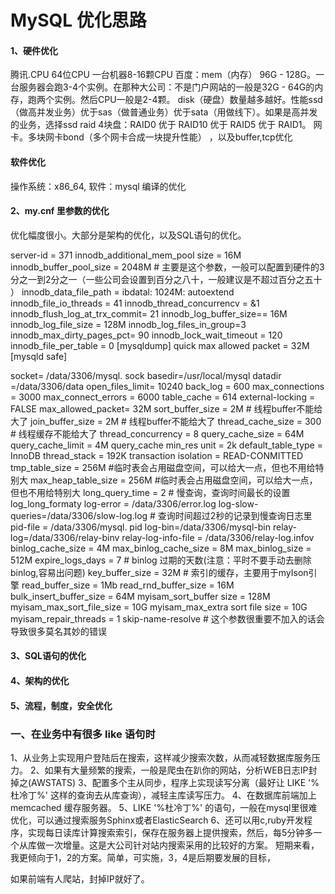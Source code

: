 
# MySQL 优化思路
#### 1、硬件优化
腾讯.CPU 64位CPU 一台机器8-16颗CPU
百度：mem（内存） 96G - 128G。一台服务器会跑3-4个实例。在那种大公司：不是门户网站的一般是32G - 64G的内存，跑两个实例。然后CPU一般是2-4颗。
disk（硬盘）数量越多越好。性能ssd（做高并发业务）优于sas（做普通业务）优于sata（用做线下）。如果是高并发的业务，选择ssd
raid 4块盘：RAID0 优于 RAID10 优于 RAID5 优于 RAID1。
网卡。多块网卡bond（多个网卡合成一块提升性能） ，以及buffer,tcp优化

#### 软件优化
操作系统：x86_64,
软件：mysql 编译的优化

#### 2、my.cnf 里参数的优化
优化幅度很小。大部分是架构的优化，以及SQL语句的优化。

server-id = 371
innodb_additional_mem_pool size = 16M
innodb_buffer_pool_size = 2048M  # 主要是这个参数，一般可以配置到硬件的3分之一到2分之一（一些公司会设置到百分之八十，一般建议是不超过百分之五十 ）
innodb_data_file_path = ibdatal: 1024M: autoextend
innodb_file_io_threads = 41
innodb_thread_concurrencv = &1
innodb_flush_log_at_trx_commit= 21
innodb_log_buffer_size== 16M
innodb_log_file_size = 128M
innodb_log_files_in_group=3
innodb_max_dirty_pages_pct= 90
innodb_lock_wait_timeout = 120
innodb_file_per_table = 0
[mysqldump]
quick
max allowed packet = 32M
[mysqld safe]


socket= /data/3306/mysql. sock
basedir=/usr/local/mysql
datadir =/data/3306/data
open_files_limit= 10240
back_log = 600
max_connections = 3000
max_connect_errors = 6000
table_cache = 614
external-locking = FALSE
max_allowed_packet= 32M
sort_buffer_size = 2M  # 线程buffer不能给大了
join_buffer_size = 2M  # 线程buffer不能给大了
thread_cache_size = 300  # 线程缓存不能给大了
thread_concurrency = 8
query_cache_size = 64M
query_cache_limit = 4M
query_cache min_res unit = 2k
default_table_type = InnoDB
thread_stack = 192K
transaction isolation = READ-CONMITTED
tmp_table_size = 256M        #临时表会占用磁盘空间，可以给大一点，但也不用给特别大
max_heap_table_size = 256M       #临时表会占用磁盘空间，可以给大一点，但也不用给特别大
long_query_time = 2         # 慢查询，查询时间最长的设置
log_long_formaty
log-error = /data/3306/error.log
log-slow-queries=/data/3306/slow-log.log  # 查询时间超过2秒的记录到慢查询日志里
pid-file = /data/3306/mysql. pid
log-bin=/data/3306/mysql-bin
relay-log=/data/3306/relay-binv
relay-log-info-file = /data/3306/relay-log.infov
binlog_cache_size = 4M
max_binlog_cache_size = 8M
max_binlog_size = 512M
expire_logs_days = 7     # binlog 过期的天数(注意：平时不要手动去删除binlog,容易出问题)
key_buffer_size = 32M    # 索引的缓存，主要用于myIson引擎
read_buffer_size = 1Mb
read_rnd_buffer_size = 16M
bulk_insert_buffer_size = 64M
myisam_sort_buffer size = 128M
myisam_max_sort_file_size = 10G
myisam_max_extra sort file size = 10G
myisam_repair_threads = 1
skip-name-resolve # 这个参数很重要不加入的话会导致很多莫名其妙的错误


#### 3、SQL语句的优化

#### 4、架构的优化
#### 5、流程，制度，安全优化

### 一、在业务中有很多 like 语句时

1、从业务上实现用户登陆后在搜索，这样减少搜索次数，从而减轻数据库服务压力。
2、如果有大量频繁的搜索，一般是爬虫在趴你的网站，分析WEB日志IP封掉之(AWSTATS)
3、配置多个主从同步，程序上实现读写分离（最好让 LIKE '%杜冷丁%' 这样的查询去从库查询），减轻主库读写压力。
4、在数据库前端加上 memcached 缓存服务器。
5、LIKE '%杜冷丁%' 的语句，一般在mysql里很难优化，可以通过搜索服务Sphinx或者ElasticSearch
6、还可以用c,ruby开发程序，实现每日读库计算搜索索引，保存在服务器上提供搜索，然后，每5分钟多一个从库做一次增量。这是大公司针对站内搜索采用的比较好的方案。
短期来看，我更倾向于1，2的方案。简单，可实施，3，4是后期要发展的目标，

如果前端有人爬站，封掉IP就好了。



